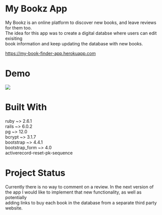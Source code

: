 # My Bookz App

My Bookz is an online platform to discover new books, and leave reviews for them too.<br>
The idea for this app was to create a digital databse where users can edit exisiting<br>
book information and keep updating the database with new books. 

https://my-book-finder-app.herokuapp.com

# Demo

![](BookFinderApp.gif)


# Built With 

ruby ~> 2.6.1<br>
rails ~> 6.0.2<br>
pg ~> 12.0<br>
bcrypt ~> 3.1.7<br>
bootstrap ~> 4.4.1<br>
bootstrap_form ~> 4.0<br>
activerecord-reset-pk-sequence<br>

# Project Status

Currently there is no way to comment on a review. In the next version of<br>
the app I would like to implement that new functionality, as well as potentially<br> 
adding links to buy each book in the database from a separate third party website.  
